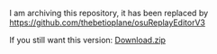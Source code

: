 I am archiving this repository, it has been replaced by https://github.com/thebetioplane/osuReplayEditorV3

If you still want this version: [Download.zip](https://github.com/thebetioplane/OsuReplayEditorV2/raw/master/Download/Download.zip)